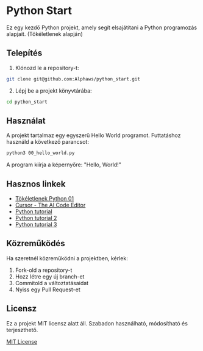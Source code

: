 # Python Start

Ez egy kezdő Python projekt, amely segít elsajátítani a Python programozás alapjait. (Tökéletlenek alapján)

## Telepítés

1. Klónozd le a repository-t:
```bash
git clone git@github.com:Alphaws/python_start.git
```

2. Lépj be a projekt könyvtárába:
```bash
cd python_start
```

## Használat

A projekt tartalmaz egy egyszerű Hello World programot. Futtatáshoz használd a következő parancsot:

```bash
python3 00_hello_world.py
```

A program kiírja a képernyőre: "Hello, World!"

## Hasznos linkek

- [Tökéletlenek Python 01](https://www.youtube.com/watch?v=4tFhVLQuHOM&t=28s&ab_channel=T%C3%B6k%C3%A9letlenek)
- [Cursor - The AI Code Editor](https://www.cursor.com/)
- [Python tutorial](https://www.learnpython.org/)
- [Python tutorial 2](https://www.w3schools.com/python/)
- [Python tutorial 3](https://www.programiz.com/python-programming)

## Közreműködés

Ha szeretnél közreműködni a projektben, kérlek:
1. Fork-old a repository-t
2. Hozz létre egy új branch-et
3. Commitold a változtatásaidat
4. Nyiss egy Pull Request-et

## Licensz

Ez a projekt MIT licensz alatt áll. Szabadon használható, módosítható és terjeszthető.

[MIT License](https://opensource.org/licenses/MIT)